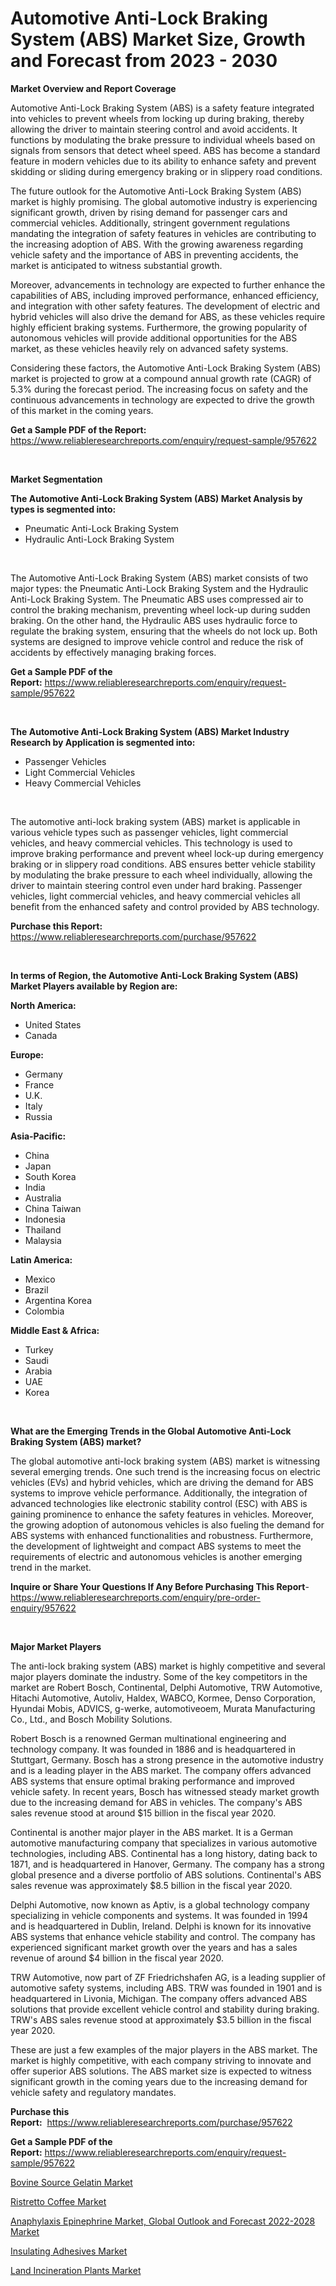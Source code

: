 <p><h1>Automotive Anti-Lock Braking System (ABS) Market Size, Growth and Forecast from 2023 - 2030</h1></p><p><strong>Market Overview and Report Coverage</strong></p>
<p><p>Automotive Anti-Lock Braking System (ABS) is a safety feature integrated into vehicles to prevent wheels from locking up during braking, thereby allowing the driver to maintain steering control and avoid accidents. It functions by modulating the brake pressure to individual wheels based on signals from sensors that detect wheel speed. ABS has become a standard feature in modern vehicles due to its ability to enhance safety and prevent skidding or sliding during emergency braking or in slippery road conditions.</p><p>The future outlook for the Automotive Anti-Lock Braking System (ABS) market is highly promising. The global automotive industry is experiencing significant growth, driven by rising demand for passenger cars and commercial vehicles. Additionally, stringent government regulations mandating the integration of safety features in vehicles are contributing to the increasing adoption of ABS. With the growing awareness regarding vehicle safety and the importance of ABS in preventing accidents, the market is anticipated to witness substantial growth.</p><p>Moreover, advancements in technology are expected to further enhance the capabilities of ABS, including improved performance, enhanced efficiency, and integration with other safety features. The development of electric and hybrid vehicles will also drive the demand for ABS, as these vehicles require highly efficient braking systems. Furthermore, the growing popularity of autonomous vehicles will provide additional opportunities for the ABS market, as these vehicles heavily rely on advanced safety systems.</p><p>Considering these factors, the Automotive Anti-Lock Braking System (ABS) market is projected to grow at a compound annual growth rate (CAGR) of 5.3% during the forecast period. The increasing focus on safety and the continuous advancements in technology are expected to drive the growth of this market in the coming years.</p></p>
<p><strong>Get a Sample PDF of the Report:</strong> <a href="https://www.reliableresearchreports.com/enquiry/request-sample/957622">https://www.reliableresearchreports.com/enquiry/request-sample/957622</a></p>
<p>&nbsp;</p>
<p><strong>Market Segmentation</strong></p>
<p><strong>The Automotive Anti-Lock Braking System (ABS) Market Analysis by types is segmented into:</strong></p>
<p><ul><li>Pneumatic Anti-Lock Braking System</li><li>Hydraulic Anti-Lock Braking System</li></ul></p>
<p>&nbsp;</p>
<p><p>The Automotive Anti-Lock Braking System (ABS) market consists of two major types: the Pneumatic Anti-Lock Braking System and the Hydraulic Anti-Lock Braking System. The Pneumatic ABS uses compressed air to control the braking mechanism, preventing wheel lock-up during sudden braking. On the other hand, the Hydraulic ABS uses hydraulic force to regulate the braking system, ensuring that the wheels do not lock up. Both systems are designed to improve vehicle control and reduce the risk of accidents by effectively managing braking forces.</p></p>
<p><strong>Get a Sample PDF of the Report:</strong>&nbsp;<a href="https://www.reliableresearchreports.com/enquiry/request-sample/957622">https://www.reliableresearchreports.com/enquiry/request-sample/957622</a></p>
<p>&nbsp;</p>
<p><strong>The Automotive Anti-Lock Braking System (ABS) Market Industry Research by Application is segmented into:</strong></p>
<p><ul><li>Passenger Vehicles</li><li>Light Commercial Vehicles</li><li>Heavy Commercial Vehicles</li></ul></p>
<p>&nbsp;</p>
<p><p>The automotive anti-lock braking system (ABS) market is applicable in various vehicle types such as passenger vehicles, light commercial vehicles, and heavy commercial vehicles. This technology is used to improve braking performance and prevent wheel lock-up during emergency braking or in slippery road conditions. ABS ensures better vehicle stability by modulating the brake pressure to each wheel individually, allowing the driver to maintain steering control even under hard braking. Passenger vehicles, light commercial vehicles, and heavy commercial vehicles all benefit from the enhanced safety and control provided by ABS technology.</p></p>
<p><strong>Purchase this Report:</strong>&nbsp; <a href="https://www.reliableresearchreports.com/purchase/957622">https://www.reliableresearchreports.com/purchase/957622</a></p>
<p>&nbsp;</p>
<p><strong>In terms of Region, the Automotive Anti-Lock Braking System (ABS) Market Players available by Region are:</strong></p>
<p>
    <p> <strong> North America: </strong>
        <ul>
            <li>United States</li>
            <li>Canada</li>
        </ul>
        </p> 
    <p> <strong> Europe: </strong>
        <ul>
            <li>Germany</li>
            <li>France</li>
            <li>U.K.</li>
            <li>Italy</li>
            <li>Russia</li>
        </ul>
        </p> 
    <p> <strong> Asia-Pacific: </strong>
        <ul>
            <li>China</li>
            <li>Japan</li>
            <li>South Korea</li>
            <li>India</li>
            <li>Australia</li>
            <li>China Taiwan</li>
            <li>Indonesia</li>
            <li>Thailand</li>
            <li>Malaysia</li>
        </ul>
        </p> 
    <p> <strong> Latin America: </strong>
        <ul>
            <li>Mexico</li>
            <li>Brazil</li>
            <li>Argentina Korea</li>
            <li>Colombia</li>
        </ul>
        </p> 
    <p> <strong> Middle East & Africa: </strong>
        <ul>
            <li>Turkey</li>
            <li>Saudi</li>
            <li>Arabia</li>
            <li>UAE</li>
            <li>Korea</li>
        </ul>
    </p>
    </p>
<p>&nbsp;</p>
<p><strong>What are the Emerging Trends in the Global Automotive Anti-Lock Braking System (ABS) market?</strong></p>
<p><p>The global automotive anti-lock braking system (ABS) market is witnessing several emerging trends. One such trend is the increasing focus on electric vehicles (EVs) and hybrid vehicles, which are driving the demand for ABS systems to improve vehicle performance. Additionally, the integration of advanced technologies like electronic stability control (ESC) with ABS is gaining prominence to enhance the safety features in vehicles. Moreover, the growing adoption of autonomous vehicles is also fueling the demand for ABS systems with enhanced functionalities and robustness. Furthermore, the development of lightweight and compact ABS systems to meet the requirements of electric and autonomous vehicles is another emerging trend in the market.</p></p>
<p><strong>Inquire or Share Your Questions If Any Before Purchasing This Report</strong>- <a href="https://www.reliableresearchreports.com/enquiry/pre-order-enquiry/957622">https://www.reliableresearchreports.com/enquiry/pre-order-enquiry/957622</a></p>
<p>&nbsp;</p>
<p><strong>Major Market Players</strong></p>
<p><p>The anti-lock braking system (ABS) market is highly competitive and several major players dominate the industry. Some of the key competitors in the market are Robert Bosch, Continental, Delphi Automotive, TRW Automotive, Hitachi Automotive, Autoliv, Haldex, WABCO, Kormee, Denso Corporation, Hyundai Mobis, ADVICS, g-werke, automotiveoem, Murata Manufacturing Co., Ltd., and Bosch Mobility Solutions.</p><p>Robert Bosch is a renowned German multinational engineering and technology company. It was founded in 1886 and is headquartered in Stuttgart, Germany. Bosch has a strong presence in the automotive industry and is a leading player in the ABS market. The company offers advanced ABS systems that ensure optimal braking performance and improved vehicle safety. In recent years, Bosch has witnessed steady market growth due to the increasing demand for ABS in vehicles. The company's ABS sales revenue stood at around $15 billion in the fiscal year 2020.</p><p>Continental is another major player in the ABS market. It is a German automotive manufacturing company that specializes in various automotive technologies, including ABS. Continental has a long history, dating back to 1871, and is headquartered in Hanover, Germany. The company has a strong global presence and a diverse portfolio of ABS solutions. Continental's ABS sales revenue was approximately $8.5 billion in the fiscal year 2020.</p><p>Delphi Automotive, now known as Aptiv, is a global technology company specializing in vehicle components and systems. It was founded in 1994 and is headquartered in Dublin, Ireland. Delphi is known for its innovative ABS systems that enhance vehicle stability and control. The company has experienced significant market growth over the years and has a sales revenue of around $4 billion in the fiscal year 2020.</p><p>TRW Automotive, now part of ZF Friedrichshafen AG, is a leading supplier of automotive safety systems, including ABS. TRW was founded in 1901 and is headquartered in Livonia, Michigan. The company offers advanced ABS solutions that provide excellent vehicle control and stability during braking. TRW's ABS sales revenue stood at approximately $3.5 billion in the fiscal year 2020.</p><p>These are just a few examples of the major players in the ABS market. The market is highly competitive, with each company striving to innovate and offer superior ABS solutions. The ABS market size is expected to witness significant growth in the coming years due to the increasing demand for vehicle safety and regulatory mandates.</p></p>
<p><strong>Purchase this Report:</strong>&nbsp;&nbsp;<a href="https://www.reliableresearchreports.com/purchase/957622">https://www.reliableresearchreports.com/purchase/957622</a></p>
<p></p>
<p><strong>Get a Sample PDF of the Report:</strong>&nbsp;<a href="https://www.reliableresearchreports.com/enquiry/request-sample/957622">https://www.reliableresearchreports.com/enquiry/request-sample/957622</a></p>
<p><p><a href="https://www.linkedin.com/pulse/bovine-source-gelatin-market-challenges-opportunities-epjaf/">Bovine Source Gelatin Market</a></p><p><a href="https://www.reportprime.com/ristretto-coffee-r6191">Ristretto Coffee Market</a></p><p><a href="https://issuu.com/reportprime-2/docs/anaphylaxis-epinephrine-market-global-outlook-and-?fr=xKAE9_zU1NQ">Anaphylaxis Epinephrine Market, Global Outlook and Forecast 2022-2028 Market</a></p><p><a href="https://medium.com/@jaydonhyatt2023/insulating-adhesives-market-size-growth-forecast-2023-2030-ec237a3a970c">Insulating Adhesives Market</a></p><p><a href="https://medium.com/@juananienow/land-incineration-plants-market-size-growth-forecast-2023-2030-c18195fc6256">Land Incineration Plants Market</a></p></p>